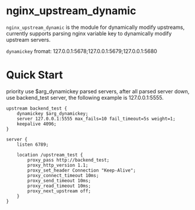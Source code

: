 # nginx_upstream_dynamic

`nginx_upstream_dynamic` is the module for dynamically modify upstreams, currently supports parsing nginx variable key to dynamically modify upstream servers.

`dynamickey` fromat: 127.0.0.1:5678;127.0.0.1:5679;127.0.0.1:5680

# Quick Start

priority use $arg_dynamickey parsed servers, after all parsed server down, use backend_test server, the following example is 127.0.0.1:5555.

```nginx
upstream backend_test {
    dynamickey $arg_dynamickey;
    server 127.0.0.1:5555 max_fails=10 fail_timeout=5s weight=1;
    keepalive 4096;
}

server {
    listen 6789;

    location /upstream_test {
        proxy_pass http://backend_test;
        proxy_http_version 1.1;
        proxy_set_header Connection "Keep-Alive";
        proxy_connect_timeout 10ms;
        proxy_send_timeout 10ms;
        proxy_read_timeout 10ms;
        proxy_next_upstream off;
    }
}
```

